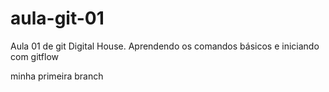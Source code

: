 # aula-git-01
Aula 01 de git Digital House. Aprendendo os comandos básicos e iniciando com gitflow


minha primeira branch